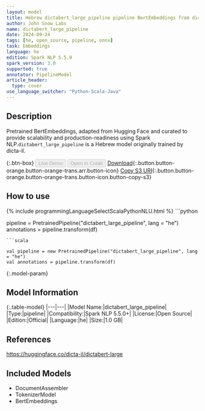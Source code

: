 ```yaml
---
layout: model
title: Hebrew dictabert_large_pipeline pipeline BertEmbeddings from dicta-il
author: John Snow Labs
name: dictabert_large_pipeline
date: 2024-09-24
tags: [he, open_source, pipeline, onnx]
task: Embeddings
language: he
edition: Spark NLP 5.5.0
spark_version: 3.0
supported: true
annotator: PipelineModel
article_header:
  type: cover
use_language_switcher: "Python-Scala-Java"
---
```


## Description

Pretrained BertEmbeddings, adapted from Hugging Face and curated to provide scalability and production-readiness using Spark NLP.`dictabert_large_pipeline` is a Hebrew model originally trained by dicta-il.

{:.btn-box}
<button class="button button-orange" disabled>Live Demo</button>
<button class="button button-orange" disabled>Open in Colab</button>
[Download](https://s3.amazonaws.com/auxdata.johnsnowlabs.com/public/models/dictabert_large_pipeline_he_5.5.0_3.0_1727174390044.zip){:.button.button-orange.button-orange-trans.arr.button-icon}
[Copy S3 URI](s3://auxdata.johnsnowlabs.com/public/models/dictabert_large_pipeline_he_5.5.0_3.0_1727174390044.zip){:.button.button-orange.button-orange-trans.button-icon.button-copy-s3}

## How to use



<div class="tabs-box" markdown="1">
{% include programmingLanguageSelectScalaPythonNLU.html %}
```python

pipeline = PretrainedPipeline("dictabert_large_pipeline", lang = "he")
annotations =  pipeline.transform(df)   

```
```scala

val pipeline = new PretrainedPipeline("dictabert_large_pipeline", lang = "he")
val annotations = pipeline.transform(df)

```
</div>

{:.model-param}
## Model Information

{:.table-model}
|---|---|
|Model Name:|dictabert_large_pipeline|
|Type:|pipeline|
|Compatibility:|Spark NLP 5.5.0+|
|License:|Open Source|
|Edition:|Official|
|Language:|he|
|Size:|1.0 GB|

## References

https://huggingface.co/dicta-il/dictabert-large

## Included Models

- DocumentAssembler
- TokenizerModel
- BertEmbeddings